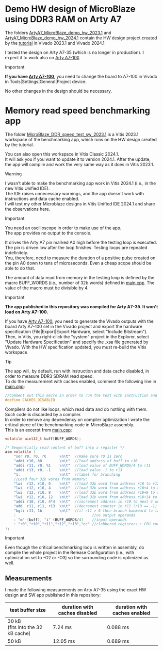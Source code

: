 # Demo HW design of MicroBlaze using DDR3 RAM on Arty A7

The folders [ArtyA7_MicroBlaze_demo_hw_2023.1](ArtyA7_MicroBlaze_demo_hw_2023.1) and [ArtyA7_MicroBlaze_demo_hw_2024.1](ArtyA7_MicroBlaze_demo_hw_2024.1) contain the HW design project created by the [tutorial](../README.md) in Vivado 2023.1 and Vivado 2024.1

I tested the design on Arty A7-35 (which is no longer in production). I expect it to work also on [Arty A7-100](https://digilent.com/shop/arty-a7-100t-artix-7-fpga-development-board/).

> [!IMPORTANT]
> **If you have [Arty A7-100](https://digilent.com/shop/arty-a7-100t-artix-7-fpga-development-board/)**, you need to change the board to A7-100 in Vivado in Tools|Settings|General|Project device.
> 
> No other changes in the design should be necessary.

# Memory read speed benchmarking app

The folder [MicroBlaze_DDR_speed_test_sw_2023.1](MicroBlaze_DDR_speed_test_sw_2023.1) is a Vitis 2023.1 workspace of the benchmarking app, which runs on the HW design created by the tutorial.

You can also open this workspace in Vitis Classic 2024.1.  
It will ask you if you want to update it to version 2024.1. After the update, the app will compile and work the very same way as it does in Vitis 2023.1. 

> [!WARNING]
>
> I wasn't able to make the benchmarking app work in Vitis 2024.1 (i.e., in the new Vitis Unified IDE).  
> The IDE raises unnecessary warnings, and the app doesn't work with instructions and data cache enabled.  
> I will test my other Microblaze designs in Vitis Unified IDE 2024.1 and share the observations here.

> [!IMPORTANT]
> You need an oscilloscope in order to make use of the app.  
> The app provides no output to the console.
> 
> It drives the Arty A7 pin marked A0 high before the testing loop is executed. The pin is driven low after the loop finishes. Testing loops are repeated indefinitely.  
> You, therefore, need to measure the duration of a positive pulse created on the pin A0 down to tens of microseconds. Even a cheap scope should be able to do that.
> 
> The amount of data read from memory in the testing loop is defined by the macro BUFF_WORDS (i.e., number of 32b words) defined in [main.cpp](MicroBlaze_DDR_speed_test_sw/DDR3_read_test/src/main.cpp). The value of the macro must be divisible by 4.

> [!IMPORTANT]
> **The app published in this repository was compiled for Arty A7-35. It won't load on Arty A7-100.**  
> 
> If you have [Arty A7-100](https://digilent.com/shop/arty-a7-100t-artix-7-fpga-development-board/), you need to generate the Vivado outputs with the board Arty A7-100 set in the Vivado project and export the hardware specification (File|Export|Export Hardware, select "Include Bitstream").  
> Then, in Vitis, you right-click the "system" project in the Explorer, select "Update Hardware Specification" and specify the .xsa file generated by Vivado. With the HW specification updated, you must re-build the Vitis workspace.

> [!TIP]
> The app will, by default, run with instruction and data cache disabled, in order to measure DDR3 SDRAM read speed.  
> To do the measurement with caches enabled, comment the following line in [main.cpp](MicroBlaze_DDR_speed_test_sw/DDR3_read_test/src/main.cpp):

```c
//Comment out this macro in order to run the test with instruction and data cache enabled
#define CACHES_DISABLED
```

Compilers do not like loops, which read data and do nothing with them. Such code is discarded by a compiler.  
In order to remove any dependency on compiler optimization I wrote the critical piece of the benchmarking code in MicroBlaze assembly.  
This is an excerpt from [main.cpp](MicroBlaze_DDR_speed_test_sw/DDR3_read_test/src/main.cpp):

```c
volatile uint32_t buff[BUFF_WORDS];

/* Sequentially read content of buff into a register */
asm volatile (
    "xor r0, r0, r0      \n\t"  //make sure r0 is zero
    "addi r10, %0        \n\t"  //load address of buff to r10
    "addi r11, r0, %1    \n\t"  //load value of BUFF_WORDS/4 to r11
    "addi r13, r0, -1    \n\t"  //load value -1 to r13
    "1:                  \n\t"  //label for branching
    //Load four 32b words from memory:
    "lwi  r12, r10, 0    \n\t"  //load 32b word from address r10 to r12
    "lwi  r12, r10, 4    \n\t"  //load 32b word from address r10+4 to r12
    "lwi  r12, r10, 8    \n\t"  //load 32b word from address r10+8 to r12
    "lwi  r12, r10, 12   \n\t"  //load 32b word from address r10+14 to r12
    "addi r10, r10, 4*4  \n\t"  //increment address in r10 to next 4 words
    "add  r11, r11, r13  \n\t"  //decrement counter in r11 (r13 == -1)
    "bgti r11, 1b        \n\t"  //if r11 > 0 then branch backward to label 1
    :                                   //no output operands
    : "m" (buff), "i" (BUFF_WORDS/4)    //input operands
    : "r0","r10","r11","r12","r13","cc" //clobbered registers + CPU condition codes
);
```

> [!IMPORTANT]
> Even though the critical benchmarking loop is written in assembly, do compile the whole project in the Release Configuration (i.e., with optimization set to -O2 or -O3) so the surrounding code is optimized as well.

## Measurements

I made the following measurements on Arty A7-35 using the exact HW design and SW app published in this repository:

| test buffer size                      | duration with caches disabled | duration with caches enabled |
| ------------------------------------- | ----------------------------- | ---------------------------- |
| 30 kB<br/>(fits into the 32 kB cache) | 7.24 ms                       | 0.088 ms                     |
| 50 kB                                 | 12.05 ms                      | 0.689 ms                     |
